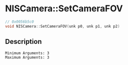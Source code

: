 # NISCamera::SetCameraFOV
```c
// 0x0056b5c0
void NISCamera::SetCameraFOV(unk p0, unk p1, unk p2)
```
## Description
```
Minimum Arguments: 3
Maximum Arguments: 3
```
